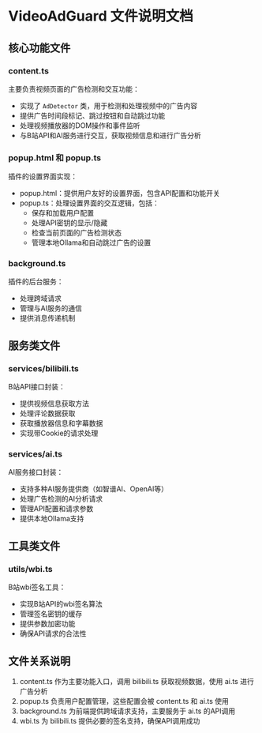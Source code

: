 # VideoAdGuard 文件说明文档

## 核心功能文件

### content.ts
主要负责视频页面的广告检测和交互功能：
- 实现了 `AdDetector` 类，用于检测和处理视频中的广告内容
- 提供广告时间段标记、跳过按钮和自动跳过功能
- 处理视频播放器的DOM操作和事件监听
- 与B站API和AI服务进行交互，获取视频信息和进行广告分析

### popup.html 和 popup.ts
插件的设置界面实现：
- popup.html：提供用户友好的设置界面，包含API配置和功能开关
- popup.ts：处理设置界面的交互逻辑，包括：
  - 保存和加载用户配置
  - 处理API密钥的显示/隐藏
  - 检查当前页面的广告检测状态
  - 管理本地Ollama和自动跳过广告的设置

### background.ts
插件的后台服务：
- 处理跨域请求
- 管理与AI服务的通信
- 提供消息传递机制

## 服务类文件

### services/bilibili.ts
B站API接口封装：
- 提供视频信息获取方法
- 处理评论数据获取
- 获取播放器信息和字幕数据
- 实现带Cookie的请求处理

### services/ai.ts
AI服务接口封装：
- 支持多种AI服务提供商（如智谱AI、OpenAI等）
- 处理广告检测的AI分析请求
- 管理API配置和请求参数
- 提供本地Ollama支持

## 工具类文件

### utils/wbi.ts
B站wbi签名工具：
- 实现B站API的wbi签名算法
- 管理签名密钥的缓存
- 提供参数加密功能
- 确保API请求的合法性

## 文件关系说明

1. content.ts 作为主要功能入口，调用 bilibili.ts 获取视频数据，使用 ai.ts 进行广告分析
2. popup.ts 负责用户配置管理，这些配置会被 content.ts 和 ai.ts 使用
3. background.ts 为前端提供跨域请求支持，主要服务于 ai.ts 的API调用
4. wbi.ts 为 bilibili.ts 提供必要的签名支持，确保API调用成功